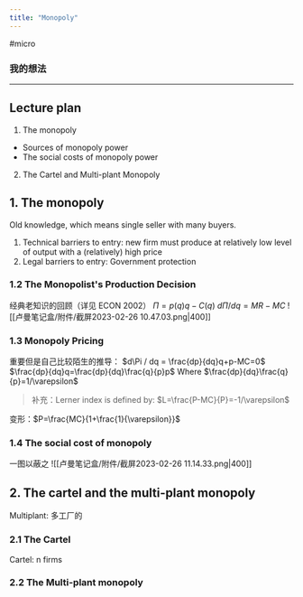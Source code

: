 ```yaml
---
title: "Monopoly"
---
```


#micro 

### 我的想法



---

## Lecture plan
1. The monopoly
- Sources of monopoly power
- The social costs of monopoly power
2. The Cartel and Multi-plant Monopoly

## 1. The monopoly
Old knowledge, which means single seller with many buyers.
1. Technical barriers to entry: new firm must produce at relatively low level of output with a (relatively) high price
3. Legal barriers to entry: Government protection

### 1.2 The Monopolist's Production Decision
经典老知识的回顾（详见 ECON 2002）
$\Pi = p(q)q-C(q)$
$d\Pi / dq=MR-MC$
![[卢曼笔记盒/附件/截屏2023-02-26 10.47.03.png|400]]
### 1.3 Monopoly Pricing
重要但是自己比较陌生的推导：
$d\Pi / dq = \frac{dp}{dq}q+p-MC=0$ 
$\frac{dp}{dq}q=\frac{dp}{dq}\frac{q}{p}p$
Where $\frac{dp}{dq}\frac{q}{p}=1/\varepsilon$
>补充：Lerner index is defined by: $L=\frac{P-MC}{P}=-1/\varepsilon$

变形：$P=\frac{MC}{1+\frac{1}{\varepsilon}}$

### 1.4 The social cost of monopoly
一图以蔽之
![[卢曼笔记盒/附件/截屏2023-02-26 11.14.33.png|400]]

## 2. The cartel and the multi-plant monopoly
Multiplant: 多工厂的
### 2.1 The Cartel
Cartel: n firms
### 2.2 The Multi-plant monopoly
